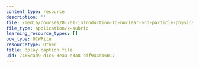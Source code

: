 ```yaml
---
content_type: resource
description: ''
file: /media/courses/8-701-introduction-to-nuclear-and-particle-physics-fall-2020/7465cad9d1c63eaae3a8bdf944d16017_FW4H4mIeqnQ.srt
file_type: application/x-subrip
learning_resource_types: []
ocw_type: OCWFile
resourcetype: Other
title: 3play caption file
uid: 7465cad9-d1c6-3eaa-e3a8-bdf944d16017
---
```

